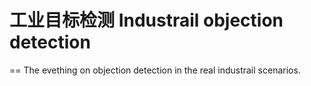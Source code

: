 # 工业目标检测 Industrail objection detection
==
The evething on objection detection in the real industrail scenarios.
